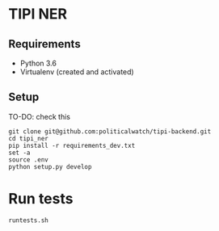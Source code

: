 TIPI NER
============

## Requirements

* Python 3.6
* Virtualenv (created and activated)


## Setup

TO-DO: check this

```
git clone git@github.com:politicalwatch/tipi-backend.git
cd tipi_ner
pip install -r requirements_dev.txt
set -a
source .env
python setup.py develop
```

# Run tests

`runtests.sh`

